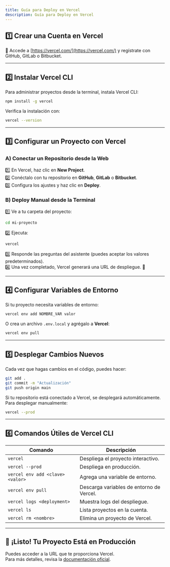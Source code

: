 ```yaml
---
title: Guía para Deploy en Vercel
description: Guía para Deploy en Vercel
---
```



## 1️⃣ Crear una Cuenta en Vercel
🔹 Accede a [https://vercel.com/](https://vercel.com/) y regístrate con GitHub, GitLab o Bitbucket.

---

## 2️⃣ Instalar Vercel CLI
Para administrar proyectos desde la terminal, instala Vercel CLI:
```sh
npm install -g vercel
```
Verifica la instalación con:
```sh
vercel --version
```

---

## 3️⃣ Configurar un Proyecto con Vercel

### A) **Conectar un Repositorio desde la Web**
1️⃣ En Vercel, haz clic en **New Project**.  
2️⃣ Conéctalo con tu repositorio en **GitHub**, **GitLab** o **Bitbucket**.  
3️⃣ Configura los ajustes y haz clic en **Deploy**.  

### B) **Deploy Manual desde la Terminal**
1️⃣ Ve a tu carpeta del proyecto:
```sh
cd mi-proyecto
```
2️⃣ Ejecuta:
```sh
vercel
```
3️⃣ Responde las preguntas del asistente (puedes aceptar los valores predeterminados).  
4️⃣ Una vez completado, Vercel generará una URL de despliegue. 🎉

---

## 4️⃣ Configurar Variables de Entorno
Si tu proyecto necesita variables de entorno:
```sh
vercel env add NOMBRE_VAR valor
```
O crea un archivo `.env.local` y agrégalo a **Vercel**:
```sh
vercel env pull
```

---

## 5️⃣ Desplegar Cambios Nuevos
Cada vez que hagas cambios en el código, puedes hacer:
```sh
git add .
git commit -m "Actualización"
git push origin main
```
Si tu repositorio está conectado a Vercel, se desplegará automáticamente.  
Para desplegar manualmente:
```sh
vercel --prod
```

---

## 6️⃣ Comandos Útiles de Vercel CLI
| **Comando** | **Descripción** |
|------------|-----------------|
| `vercel` | Despliega el proyecto interactivo. |
| `vercel --prod` | Despliega en producción. |
| `vercel env add <clave> <valor>` | Agrega una variable de entorno. |
| `vercel env pull` | Descarga variables de entorno de Vercel. |
| `vercel logs <deployment>` | Muestra logs del despliegue. |
| `vercel ls` | Lista proyectos en la cuenta. |
| `vercel rm <nombre>` | Elimina un proyecto de Vercel. |

---

## 🚀 ¡Listo! Tu Proyecto Está en Producción
Puedes acceder a la URL que te proporciona Vercel.  
Para más detalles, revisa la [documentación oficial](https://vercel.com/docs).
